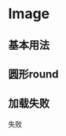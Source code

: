 # Image

## 基本用法
<ClientOnly>
<f-demo code='
<if-button>Default</if-button>'>
<if-image  fit='fill' src='https://fuss10.elemecdn.com/e/5d/4a731a90594a4af544c0c25941171jpeg.jpeg' style="width: 100px; height: 100px"></if-image>
<if-image fit='contain' src='https://fuss10.elemecdn.com/e/5d/4a731a90594a4af544c0c25941171jpeg.jpeg' style="width: 100px; height: 100px"></if-image>
<if-image fit='cover' src='https://fuss10.elemecdn.com/e/5d/4a731a90594a4af544c0c25941171jpeg.jpeg' style="width: 100px; height: 100px"></if-image>
<if-image fit='none' src='https://fuss10.elemecdn.com/e/5d/4a731a90594a4af544c0c25941171jpeg.jpeg' style="width: 100px; height: 100px"></if-image>
<if-image  fit='scale-down' src='https://fuss10.elemecdn.com/e/5d/4a731a90594a4af544c0c25941171jpeg.jpeg' style="width: 100px; height: 100px"></if-image>
</f-demo>
</ClientOnly >

## 圆形round
<ClientOnly>
<f-demo code='
<if-button>Default</if-button>'>
<if-image round  fit='fill' src='https://fuss10.elemecdn.com/e/5d/4a731a90594a4af544c0c25941171jpeg.jpeg' style="width: 100px; height: 100px"></if-image>
<if-image round fit='contain' src='https://fuss10.elemecdn.com/e/5d/4a731a90594a4af544c0c25941171jpeg.jpeg' style="width: 100px; height: 100px"></if-image>
<if-image round fit='cover' src='https://fuss10.elemecdn.com/e/5d/4a731a90594a4af544c0c25941171jpeg.jpeg' style="width: 100px; height: 100px"></if-image>
<if-image round fit='none' src='https://fuss10.elemecdn.com/e/5d/4a731a90594a4af544c0c25941171jpeg.jpeg' style="width: 100px; height: 100px"></if-image>
<if-image  round fit='scale-down' src='https://fuss10.elemecdn.com/e/5d/4a731a90594a4af544c0c25941171jpeg.jpeg' style="width: 100px; height: 100px"></if-image>
</f-demo>
</ClientOnly >

## 加载失败
<ClientOnly>
<f-demo code='
<if-button>Default</if-button>'>
<if-image fit='fill' src='../开发笔记/imgs/btn2.png' style="width: 100px; height: 100px"></if-image>
<if-image fit='fill' src='../开发笔记/imgs/btn2.png' style="width: 100px; height: 100px"><div slot='error'><if-icon type='false' size='20'/>失败</div></if-image>
</f-demo>
</ClientOnly >